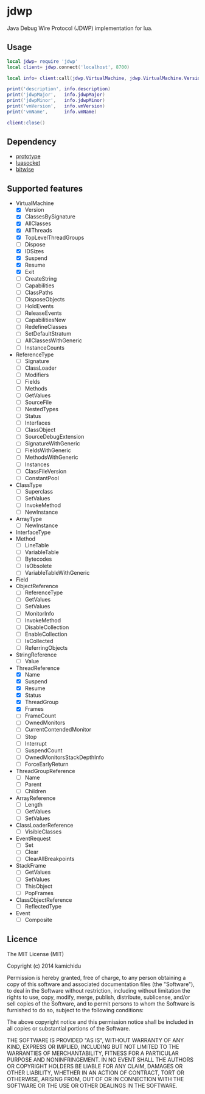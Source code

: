 jdwp
========================================================================================================================
Java Debug Wire Protocol (JDWP) implementation for lua.

Usage
------------------------------------------------------------------------------------------------------------------------
```lua
local jdwp= require 'jdwp'
local client= jdwp.connect('localhost', 8700)

local info= client:call(jdwp.VirtualMachine, jdwp.VirtualMachine.Version)

print('description', info.description)
print('jdwpMajor',   info.jdwpMajor)
print('jdwpMinor',   info.jdwpMinor)
print('vmVersion',   info.vmVersion)
print('vmName',      info.vmName)

client:close()
```

Dependency
------------------------------------------------------------------------------------------------------------------------
* [prototype](https://github.com/siffiejoe/lua-prototype/)
* [luasocket](https://github.com/diegonehab/luasocket/)
* [bitwise](https://github.com/kamichidu/lua-bitwise/)

Supported features
------------------------------------------------------------------------------------------------------------------------
* VirtualMachine
    * [x] Version
    * [x] ClassesBySignature
    * [x] AllClasses
    * [x] AllThreads
    * [x] TopLevelThreadGroups
    * [ ] Dispose
    * [x] IDSizes
    * [x] Suspend
    * [x] Resume
    * [x] Exit
    * [ ] CreateString
    * [ ] Capabilities
    * [ ] ClassPaths
    * [ ] DisposeObjects
    * [ ] HoldEvents
    * [ ] ReleaseEvents
    * [ ] CapabilitiesNew
    * [ ] RedefineClasses
    * [ ] SetDefaultStratum
    * [ ] AllClassesWithGeneric
    * [ ] InstanceCounts
* ReferenceType
    * [ ] Signature
    * [ ] ClassLoader
    * [ ] Modifiers
    * [ ] Fields
    * [ ] Methods
    * [ ] GetValues
    * [ ] SourceFile
    * [ ] NestedTypes
    * [ ] Status
    * [ ] Interfaces
    * [ ] ClassObject
    * [ ] SourceDebugExtension
    * [ ] SignatureWithGeneric
    * [ ] FieldsWithGeneric
    * [ ] MethodsWithGeneric
    * [ ] Instances
    * [ ] ClassFileVersion
    * [ ] ConstantPool
* ClassType
    * [ ] Superclass
    * [ ] SetValues
    * [ ] InvokeMethod
    * [ ] NewInstance
* ArrayType
    * [ ] NewInstance
* InterfaceType
* Method
    * [ ] LineTable
    * [ ] VariableTable
    * [ ] Bytecodes
    * [ ] IsObsolete
    * [ ] VariableTableWithGeneric
* Field
* ObjectReference
    * [ ] ReferenceType
    * [ ] GetValues
    * [ ] SetValues
    * [ ] MonitorInfo
    * [ ] InvokeMethod
    * [ ] DisableCollection
    * [ ] EnableCollection
    * [ ] IsCollected
    * [ ] ReferringObjects
* StringReference
    * [ ] Value
* ThreadReference
    * [x] Name
    * [x] Suspend
    * [x] Resume
    * [x] Status
    * [x] ThreadGroup
    * [x] Frames
    * [ ] FrameCount
    * [ ] OwnedMonitors
    * [ ] CurrentContendedMonitor
    * [ ] Stop
    * [ ] Interrupt
    * [ ] SuspendCount
    * [ ] OwnedMonitorsStackDepthInfo
    * [ ] ForceEarlyReturn
* ThreadGroupReference
    * [ ] Name
    * [ ] Parent
    * [ ] Children
* ArrayReference
    * [ ] Length
    * [ ] GetValues
    * [ ] SetValues
* ClassLoaderReference
    * [ ] VisibleClasses
* EventRequest
    * [ ] Set
    * [ ] Clear
    * [ ] ClearAllBreakpoints
* StackFrame
    * [ ] GetValues
    * [ ] SetValues
    * [ ] ThisObject
    * [ ] PopFrames
* ClassObjectReference
    * [ ] ReflectedType
* Event
    * [ ] Composite

Licence
------------------------------------------------------------------------------------------------------------------------
The MIT License (MIT)

Copyright (c) 2014 kamichidu

Permission is hereby granted, free of charge, to any person obtaining a copy
of this software and associated documentation files (the "Software"), to deal
in the Software without restriction, including without limitation the rights
to use, copy, modify, merge, publish, distribute, sublicense, and/or sell
copies of the Software, and to permit persons to whom the Software is
furnished to do so, subject to the following conditions:

The above copyright notice and this permission notice shall be included in
all copies or substantial portions of the Software.

THE SOFTWARE IS PROVIDED "AS IS", WITHOUT WARRANTY OF ANY KIND, EXPRESS OR
IMPLIED, INCLUDING BUT NOT LIMITED TO THE WARRANTIES OF MERCHANTABILITY,
FITNESS FOR A PARTICULAR PURPOSE AND NONINFRINGEMENT. IN NO EVENT SHALL THE
AUTHORS OR COPYRIGHT HOLDERS BE LIABLE FOR ANY CLAIM, DAMAGES OR OTHER
LIABILITY, WHETHER IN AN ACTION OF CONTRACT, TORT OR OTHERWISE, ARISING FROM,
OUT OF OR IN CONNECTION WITH THE SOFTWARE OR THE USE OR OTHER DEALINGS IN
THE SOFTWARE.
